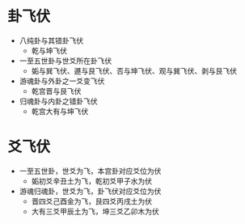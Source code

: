 # 卦飞伏
* 八纯卦与其错卦飞伏
	* 乾与坤飞伏
* 一至五世卦与世爻所在卦飞伏
	* 姤与巽飞伏、遯与艮飞伏、否与坤飞伏、观与巽飞伏、剥与艮飞伏
* 游魂卦与外卦之一爻变飞伏
	* 乾宫晋与艮飞伏
* 归魂卦与内卦之错卦飞伏
	* 乾宫大有与坤飞伏
# 爻飞伏
* 一至五世卦，世爻为飞，本宫卦对应爻位为伏
	* 姤初爻辛丑土为飞，乾初爻甲子水为伏
* 游魂归魂卦，世爻为飞，卦飞伏对应爻位为伏
	* 晋四爻己酉金为飞，艮四爻丙戌土为伏
	* 大有三爻甲辰土为飞，坤三爻乙卯木为伏